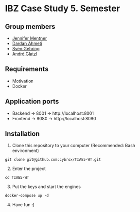 # IBZ Case Study 5. Semester

## Group members
- [Jennifer Mentner](https://github.com/JenniferSusann)
- [Dardan Ahmeti](https://github.com/dardii)
- [Sven Gehring](https://github.com/cybrox)
- [André Glatzl](https://github.com/glaand)

## Requirements
- Motivation
- Docker

## Application ports
- Backend -> 8001 -> http://localhost:8001
- Frontend -> 8080 -> http://localhost:8080

## Installation

1. Clone this repository to your computer (Recommended: Bash environment)
```
git clone git@github.com:cybrox/TIAE5-WT.git
```

2. Enter the project
```
cd TIAE5-WT
```

3. Put the keys and start the engines
```
docker-compose up -d
```

4. Have fun :)
